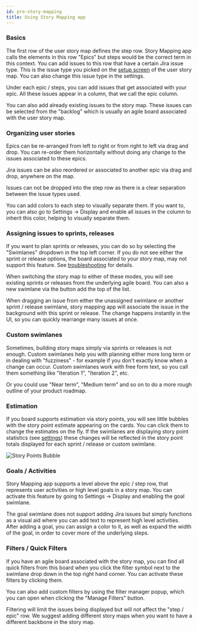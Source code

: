 ```yaml
---
id: pro-story-mapping
title: Using Story Mapping app
---
```


### Basics

The first row of the user story map defines the step row. Story Mapping app calls the elements
in this row "Epics" but steps would be the correct term in this context.
You can add issues to this row that have a certain Jira issue type. This is the issue type
you picked on the [setup screen](./pro-setup) of the user story map. You can also change this issue type in the settings.

Under each epic / steps, you can add issues that get associated with your epic.
All these issues appear in a column, that we call the epic column.

You can also add already existing issues to the story map. These issues can be selected from
the "backlog" which is usually an agile board associated with the user story map.

### Organizing user stories

Epics can be re-arranged from left to right or from right to left via drag and drop. You can
re-order them horizontally without doing any change to the issues associated to these epics.

Jira issues can be also reordered or associated to another epic via drag and drop, anywhere on the map.

Issues can not be dropped into the step row as there is a clear separation between the issue types
used.

You can add colors to each step to visually separate them. If you want to, you can also 
go to Settings -> Display and enable all issues in the column to inherit this color, helping
to visually separate them.

### Assigning issues to sprints, releases

If you want to plan sprints or releases, you can do so by selecting the "Swimlanes" dropdown
in the top left corner. If you do not see either the sprint or release options, the board
associated to your story map, may not support this feature. See [troubleshooting](./troubleshooting) for details.

When switching the story map to either of these modes, you will see existing
sprints or releases from the underlying agile board. You can also a new swimlane via the button
add the top of the list.

When dragging an issue from either the unassigned swimlane or another sprint / release swimlane,
story mapping app will associate the issue in the background with this sprint or release.
The change happens instantly in the UI, so you can quickly rearrange many issues at once.

### Custom swimlanes

Sometimes, building story maps simply via sprints or releases is not enough. Custom
swimlanes help you with planning either more long term or in dealing with "fuzziness" - for 
example if you don't exactly know when a change can occur. 
Custom swimlanes work with free form text, so you call them something like "Iteration 1", "Iteration 2", etc.

Or you could use "Near term", "Medium term" and so on to do a more rough outline of your product roadmap.

### Estimation

If you board supports estimation via story points, you will see little bubbles with the story point estimate appearing
on the cards. You can click them to change the estimates on the fly. If the swimlanes 
are displaying story point statistics (see [settings](./pro-settings)) these
changes will be reflected in the story point totals displayed for each sprint / release or custom swimlane.

![Story Points Bubble](/img/story-points.png)

### Goals / Activities

Story Mapping app supports a level above the epic / step row, that represents user activities or high level goals
in a story map. You can activate this feature by going to Settings -> Display and enabling the goal swimlane.

The goal swimlane does not support adding Jira issues but simply functions as a visual aid 
where you can add text to represent high level activities. After adding a goal, you can 
assign a color to it, as well as expand the width of the goal, in order to cover more of the underlying
steps.

### Filters / Quick Filters

If you have an agile board associated with the story map, you can find all 
quick filters from this board when you click the filter symbol next to the swimlane drop
down in the top right hand corner. You can activate these filters by clicking them. 

You can also add custom filters by using the filter manager popup, which you can open 
when clicking the "Manage Filters" button.

Filtering will limit the issues being displayed but will not affect the "step / epic" row. 
We suggest adding different story maps when you want to have a different backbone in the story map.


